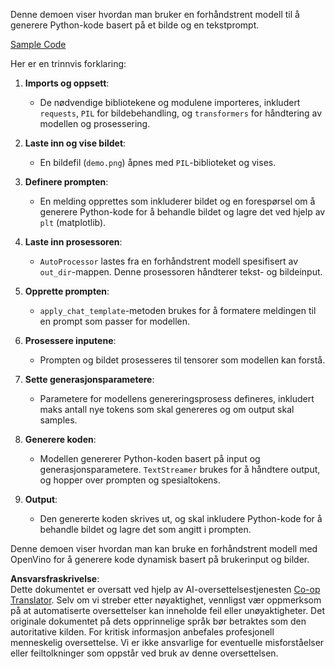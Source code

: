 <!--
CO_OP_TRANSLATOR_METADATA:
{
  "original_hash": "d7d7afa242a4a041ff4193546d4baf16",
  "translation_date": "2025-05-09T20:00:51+00:00",
  "source_file": "md/02.Application/04.Vision/Phi3/E2E_OpenVino_Phi3Vision.md",
  "language_code": "no"
}
-->
Denne demoen viser hvordan man bruker en forhåndstrent modell til å generere Python-kode basert på et bilde og en tekstprompt.

[Sample Code](../../../../../../code/06.E2E/E2E_OpenVino_Phi3-vision.ipynb)

Her er en trinnvis forklaring:

1. **Imports og oppsett**:
   - De nødvendige bibliotekene og modulene importeres, inkludert `requests`, `PIL` for bildebehandling, og `transformers` for håndtering av modellen og prosessering.

2. **Laste inn og vise bildet**:
   - En bildefil (`demo.png`) åpnes med `PIL`-biblioteket og vises.

3. **Definere prompten**:
   - En melding opprettes som inkluderer bildet og en forespørsel om å generere Python-kode for å behandle bildet og lagre det ved hjelp av `plt` (matplotlib).

4. **Laste inn prosessoren**:
   - `AutoProcessor` lastes fra en forhåndstrent modell spesifisert av `out_dir`-mappen. Denne prosessoren håndterer tekst- og bildeinput.

5. **Opprette prompten**:
   - `apply_chat_template`-metoden brukes for å formatere meldingen til en prompt som passer for modellen.

6. **Prosessere inputene**:
   - Prompten og bildet prosesseres til tensorer som modellen kan forstå.

7. **Sette generasjonsparametere**:
   - Parametere for modellens genereringsprosess defineres, inkludert maks antall nye tokens som skal genereres og om output skal samples.

8. **Generere koden**:
   - Modellen genererer Python-koden basert på input og generasjonsparametere. `TextStreamer` brukes for å håndtere output, og hopper over prompten og spesialtokens.

9. **Output**:
   - Den genererte koden skrives ut, og skal inkludere Python-kode for å behandle bildet og lagre det som angitt i prompten.

Denne demoen viser hvordan man kan bruke en forhåndstrent modell med OpenVino for å generere kode dynamisk basert på brukerinput og bilder.

**Ansvarsfraskrivelse**:  
Dette dokumentet er oversatt ved hjelp av AI-oversettelsestjenesten [Co-op Translator](https://github.com/Azure/co-op-translator). Selv om vi streber etter nøyaktighet, vennligst vær oppmerksom på at automatiserte oversettelser kan inneholde feil eller unøyaktigheter. Det originale dokumentet på dets opprinnelige språk bør betraktes som den autoritative kilden. For kritisk informasjon anbefales profesjonell menneskelig oversettelse. Vi er ikke ansvarlige for eventuelle misforståelser eller feiltolkninger som oppstår ved bruk av denne oversettelsen.